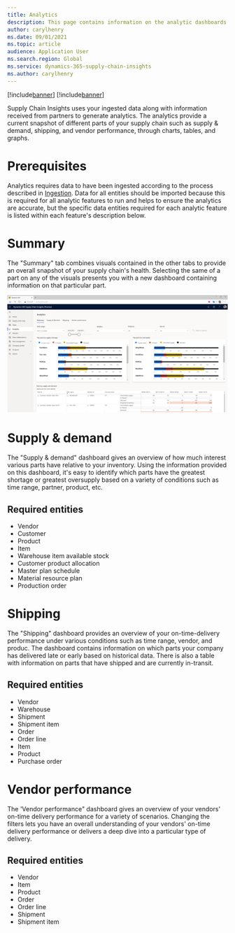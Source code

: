 ```yaml
---
title: Analytics
description: This page contains information on the analytic dashboards in Supply Chain Insights
author: carylhenry
ms.date: 09/01/2021
ms.topic: article
audience: Application User
ms.search.region: Global
ms.service: dynamics-365-supply-chain-insights
ms.author: carylhenry
---
```


[!include[banner](includes/banner.md)]
[!include[banner](includes/preview-banner.md)]


Supply Chain Insights uses your ingested data along with information received from partners to generate analytics. The analytics provide a current snapshot of different parts of your supply chain such as supply & demand, shipping, and vendor performance, through charts, tables, and graphs.


# Prerequisites
Analytics requires data to have been ingested according to the process described in [Ingestion](/articles/ingestion.md).
Data for all entities should be imported because this is required for all analytic features to run and helps to ensure the analytics are accurate, but the specific data entities required for each analytic feature is listed within each feature's description below.

# Summary
The  "Summary" tab combines visuals contained in the other tabs to provide an overall snapshot of your supply chain's health. Selecting the same of a part on any of the visuals presents you with a new dashboard containing information on that particular part.


![summary-analytics-dashboard](/articles/media/summary-analytics.PNG)

# Supply & demand
The "Supply & demand" dashboard gives an overview of how much interest various parts have relative to your inventory. 
Using the information provided on this dashboard, it's easy to identify which parts have the greatest shortage or greatest oversupply based on a variety of conditions such as time range, partner, product, etc.

## Required entities
- Vendor
- Customer
- Product
- Item
- Warehouse item available stock
- Customer product allocation
- Master plan schedule
- Material resource plan
- Production order


# Shipping
The "Shipping" dashboard provides an overview of your on-time-delivery performance under various conditions such as time range, vendor, and produc. 
The dashboard contains information on which parts your company has delivered late or early based on historical data. 
There is also a table with information on parts that have shipped and are currently in-transit.

## Required entities
- Vendor
- Warehouse
- Shipment
- Shipment item
- Order
- Order line
- Item
- Product
- Purchase order

# Vendor performance
The 'Vendor performance" dashboard gives an overview of your vendors' on-time delivery performance for a variety of scenarios. 
Changing the filters lets you have an overall understanding of your vendors' on-time delivery performance or delivers a deep dive into a particular type of delivery.

## Required entities
- Vendor
- Item
- Product
- Order
- Order line
- Shipment
- Shipment item
